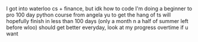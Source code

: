 I got into waterloo cs + finance, but idk how to code
I'm doing a beginner to pro 100 day python course from angela yu to get the hang of ts
will hopefully finish in less than 100 days (only a month n a half of summer left before wloo)
should get better everyday, look at my progress overtime if u want
